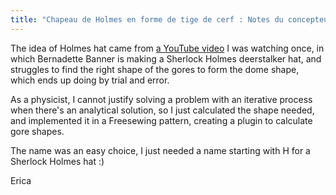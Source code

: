 ```yaml
---
title: "Chapeau de Holmes en forme de tige de cerf : Notes du concepteur"
---
```


The idea of Holmes hat came from [a YouTube video](https://www.youtube.com/watch?v=H24VBFMZJF4) I was watching once, in which Bernadette Banner is making a Sherlock Holmes deerstalker hat, and struggles to find the right shape of the gores to form the dome shape, which ends up doing by trial and error.

As a physicist, I cannot justify solving a problem with an iterative process when there's an analytical solution, so I just calculated the shape needed, and implemented it in a Freesewing pattern, creating a plugin to calculate gore shapes.

The name was an easy choice, I just needed a name starting with H for a Sherlock Holmes hat :)

Erica
 
